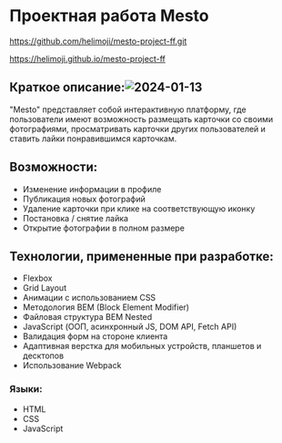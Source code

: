 # Проектная работа Mesto
https://github.com/helimoji/mesto-project-ff.git

https://helimoji.github.io/mesto-project-ff

## Краткое описание:![2024-01-13](https://github.com/helimoji/mesto-project-ff/assets/151644169/b5221d2f-e39e-4603-b9a2-e43e3bfd53c3)

"Mesto" представляет собой интерактивную платформу, где пользователи имеют возможность размещать карточки со своими фотографиями, просматривать карточки других пользователей и ставить лайки понравившимся карточкам.

## Возможности:
* Изменение информации в профиле
* Публикация новых фотографий
* Удаление карточки при клике на соответствующую иконку
* Постановка / снятие лайка
* Открытие фотографии в полном размере

## Технологии, примененные при разработке:
- Flexbox
- Grid Layout
- Анимации с использованием CSS
- Методология BEM (Block Element Modifier)
- Файловая структура BEM Nested
- JavaScript (ООП, асинхронный JS, DOM API, Fetch API)
- Валидация форм на стороне клиента
- Адаптивная верстка для мобильных устройств, планшетов и десктопов
- Использование Webpack

### Языки:
- HTML
- CSS
- JavaScript

